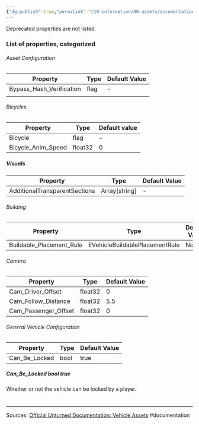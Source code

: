 ```yaml
---
{"dg-publish":true,"permalink":"/10-information/00-assets/documentation/vehicle-assets/","created":"2024-09-06T20:13:05.366+07:00","updated":"2024-09-07T13:00:55.860+07:00"}
---
```


Deprecated properties are not listed.
### List of properties, categorized
###### Asset Configuration
| Property                 | Type | Default Value |
| ------------------------ | ---- | ------------- |
| Bypass_Hash_Verification | flag | -             |
|                          |      |               |
###### Bicycles
| Property           | Type    | Default value |
| ------------------ | ------- | ------------- |
| Bicycle            | flag    | -             |
| Bicycle_Anim_Speed | float32 | 0             |
##### Visuals
| Property                      | Type          | Default Value |
| ----------------------------- | ------------- | ------------- |
| AdditionalTransparentSections | Array[string] | -             |
###### Building
| Property                 | Type                           | Default Value |
| ------------------------ | ------------------------------ | ------------- |
| Buildable_Placement_Rule | EVehicleBuildablePlacementRule | None          |
###### Camera
| Property             | Type    | Default Value |
| -------------------- | ------- | ------------- |
| Cam_Driver_Offset    | float32 | 0             |
| Cam_Follow_Distance  | float32 | 5.5           |
| Cam_Passenger_Offset | float32 | 0             |
###### General Vehicle Configuration
| Property      | Type | Default Value |
| ------------- | ---- | ------------- |
| Can_Be_Locked | bool | true          |
##### Can_Be_Locked bool *true*
Whether or not the vehicle can be locked by a player.

#
---
Sources:
[Official Unturned Documentation: Vehicle Assets](https://docs.smartlydressedgames.com/en/latest/assets/vehicle-asset.html) 
#documentation